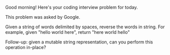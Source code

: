 Good morning! Here's your coding interview problem for today.This problem was asked by Google.Given a string of words delimited by spaces, reverse the words in string. Forexample, given "hello world here", return "here world hello"Follow-up: given a mutable string representation, can you perform this operationin-place?